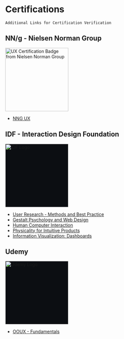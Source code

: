 # Certifications

    Additional Links for Certification Verification

## NN/g - Nielsen Norman Group 
<img src="https://media.nngroup.com/nng-uxc-badge.png" width="200" style="border:none;" alt="UX Certification Badge from Nielsen Norman Group" />

- [NNG UX](https://github.com/midwest-mackey/share/blob/main/Certificates/NNG/NNG-1008666-Mackey.pdf)

## IDF - Interaction Design Foundation
<img src="https://assets.interaction-design.org/img/ixdf-brand/ixdf-logo-full-inverse.svg?id=676b649bd3f811d02e041ff0597403d2" width="200" style="border:none; background-color:#0C0E12;" alt="IDF Logo" />

- [User Research - Methods and Best Practice](https://github.com/midwest-mackey/share/blob/main/Certificates/IDF/IDF-19562-User%20Research-Methods%20and%20Best%20Practices.jpg)
- [Gestalt Psychology and Web Design](https://github.com/midwest-mackey/share/blob/main/Certificates/IDF/IDF-19562-Gestalt%20Psychology%20and%20Web%20Design.jpg)
- [Human Computer Interaction](https://github.com/midwest-mackey/share/blob/main/Certificates/IDF/IDF-19562-Human%20Computer%20Interaction.jpg)
- [Physicality for Intuitive Products](https://github.com/midwest-mackey/share/blob/main/Certificates/IDF/IDF-19562-Physicality%20for%20Intuitive%20Products.jpg)
- [Information Visualization: Dashboards](https://github.com/midwest-mackey/share/blob/main/Certificates/IDF/IDF-19562-Information%20Visualization%20-%20Dashboards.jpg)

## Udemy 
<img src="https://www.udemy.com/staticx/udemy/images/v7/logo-udemy-inverted.svg" width="200" style="border:none; background-color:#0C0E12;" alt="Udemy Logo">

- [OOUX - Fundamentals](https://github.com/midwest-mackey/share/blob/main/Certificates/Udemy/UC-44550e75-10f2-4b53-9738-bb0c69613a72-Mackey.jpg)